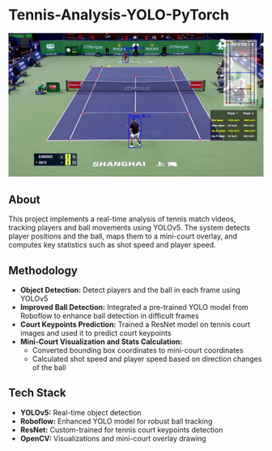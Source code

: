 # Tennis-Analysis-YOLO-PyTorch
![Output video frame image](output_videos/output_img_2.png)

## About
This project implements a real-time analysis of tennis match videos, tracking players and ball movements using YOLOv5. The system detects player positions and the ball, maps them to a mini-court overlay, and computes key statistics such as shot speed and player speed.

## Methodology
* **Object Detection:** Detect players and the ball in each frame using YOLOv5
* **Improved Ball Detection:** Integrated a pre-trained YOLO model from Roboflow to enhance ball detection in difficult frames
* **Court Keypoints Prediction:** Trained a ResNet model on tennis court images and used it to predict court keypoints
* **Mini-Court Visualization and Stats Calculation:**
  - Converted bounding box coordinates to mini-court coordinates
  - Calculated shot speed and player speed based on direction changes of the ball

## Tech Stack
* **YOLOv5:** Real-time object detection
* **Roboflow:** Enhanced YOLO model for robust ball tracking
* **ResNet:** Custom-trained for tennis court keypoints detection
* **OpenCV:** Visualizations and mini-court overlay drawing
